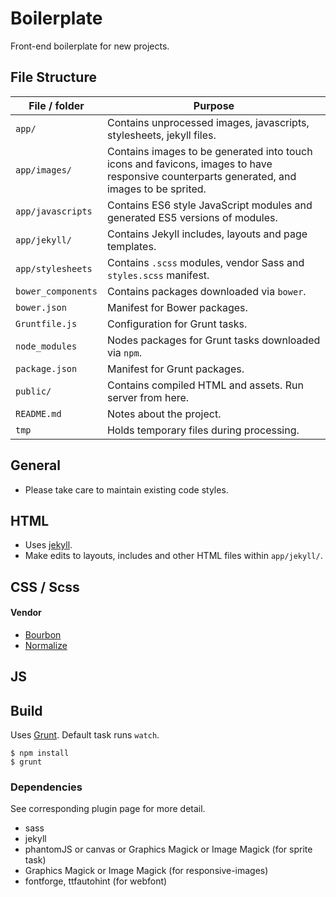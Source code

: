 # Boilerplate

Front-end boilerplate for new projects.

## File Structure

File / folder | Purpose
--- | ---
`app/` | Contains unprocessed images, javascripts, stylesheets, jekyll files.
`app/images/` | Contains images to be generated into touch icons and favicons, images to have responsive counterparts generated, and images to be sprited.
`app/javascripts` | Contains ES6 style JavaScript modules and generated ES5 versions of modules.
`app/jekyll/` | Contains Jekyll includes, layouts and page templates.
`app/stylesheets` | Contains `.scss` modules, vendor Sass and `styles.scss` manifest.
`bower_components`| Contains packages downloaded via `bower`.
`bower.json` | Manifest for Bower packages.
`Gruntfile.js` | Configuration for Grunt tasks.
`node_modules` | Nodes packages for Grunt tasks downloaded via `npm`.
`package.json` | Manifest for Grunt packages.
`public/` | Contains compiled HTML and assets. Run server from here.
`README.md` | Notes about the project.
`tmp` | Holds temporary files during processing.

## General

- Please take care to maintain existing code styles.

## HTML

- Uses [jekyll](http://jekyllrb.com/).
- Make edits to layouts, includes and other HTML files within `app/jekyll/`.

## CSS / Scss

#### Vendor
- [Bourbon](http://bourbon.io/)
- [Normalize](http://necolas.github.io/normalize.css/)

## JS

## Build

Uses [Grunt](http://gruntjs.com/). Default task runs `watch`.

    $ npm install
    $ grunt

### Dependencies

See corresponding plugin page for more detail.

- sass
- jekyll
- phantomJS or canvas or Graphics Magick or Image Magick (for sprite task)
- Graphics Magick or Image Magick (for responsive-images)
- fontforge, ttfautohint (for webfont)
